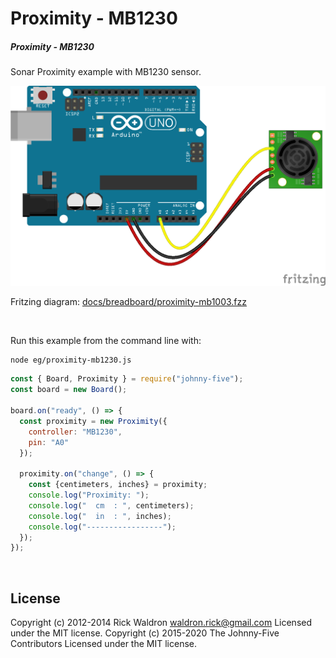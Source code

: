 <!--remove-start-->

# Proximity - MB1230

<!--remove-end-->






##### Proximity - MB1230


Sonar Proximity example with MB1230 sensor.


![docs/breadboard/proximity-mb1003.png](breadboard/proximity-mb1003.png)<br>

Fritzing diagram: [docs/breadboard/proximity-mb1003.fzz](breadboard/proximity-mb1003.fzz)

&nbsp;




Run this example from the command line with:
```bash
node eg/proximity-mb1230.js
```


```javascript
const { Board, Proximity } = require("johnny-five");
const board = new Board();

board.on("ready", () => {
  const proximity = new Proximity({
    controller: "MB1230",
    pin: "A0"
  });

  proximity.on("change", () => {
    const {centimeters, inches} = proximity;
    console.log("Proximity: ");
    console.log("  cm  : ", centimeters);
    console.log("  in  : ", inches);
    console.log("-----------------");
  });
});

```








&nbsp;

<!--remove-start-->

## License
Copyright (c) 2012-2014 Rick Waldron <waldron.rick@gmail.com>
Licensed under the MIT license.
Copyright (c) 2015-2020 The Johnny-Five Contributors
Licensed under the MIT license.

<!--remove-end-->
